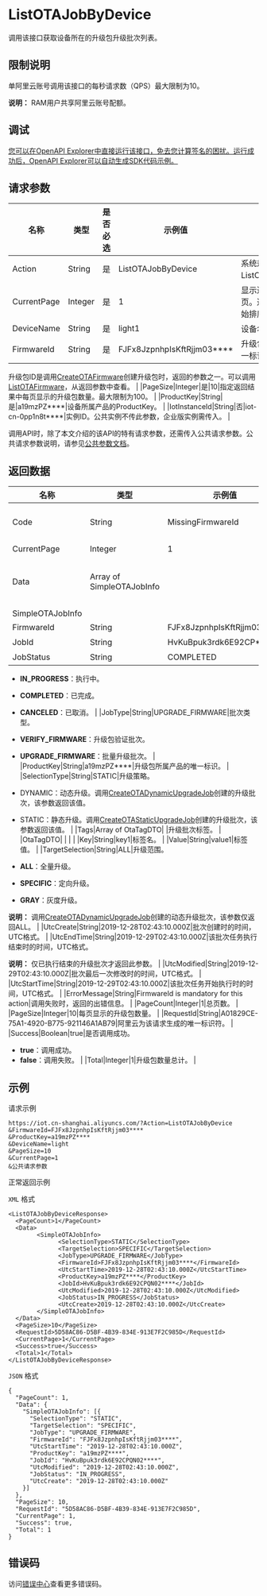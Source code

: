 # ListOTAJobByDevice

调用该接口获取设备所在的升级包升级批次列表。

## 限制说明

单阿里云账号调用该接口的每秒请求数（QPS）最大限制为10。

**说明：** RAM用户共享阿里云账号配额。

## 调试

[您可以在OpenAPI Explorer中直接运行该接口，免去您计算签名的困扰。运行成功后，OpenAPI Explorer可以自动生成SDK代码示例。](https://api.aliyun.com/#product=Iot&api=ListOTAJobByDevice&type=RPC&version=2018-01-20)

## 请求参数

|名称|类型|是否必选|示例值|描述|
|--|--|----|---|--|
|Action|String|是|ListOTAJobByDevice|系统规定参数。取值：ListOTAJobByDevice。 |
|CurrentPage|Integer|是|1|显示返回结果的第几页。返回结果页数从1开始排序。 |
|DeviceName|String|是|light1|设备名称。 |
|FirmwareId|String|是|FJFx8JzpnhpIsKftRjjm03\*\*\*\*|升级包ID。升级包的唯一标识符。

 升级包ID是调用[CreateOTAFirmware](~~147311~~)创建升级包时，返回的参数之一。可以调用[ListOTAFirmware](~~147450~~)，从返回参数中查看。 |
|PageSize|Integer|是|10|指定返回结果中每页显示的升级包数量。最大限制为100。 |
|ProductKey|String|是|a19mzPZ\*\*\*\*|设备所属产品的ProductKey。 |
|IotInstanceId|String|否|iot-cn-0pp1n8t\*\*\*\*|实例ID。公共实例不传此参数，企业版实例需传入。 |

调用API时，除了本文介绍的该API的特有请求参数，还需传入公共请求参数。公共请求参数说明，请参见[公共参数文档](~~30561~~)。

## 返回数据

|名称|类型|示例值|描述|
|--|--|---|--|
|Code|String|MissingFirmwareId|调用失败时，返回的错误码。更多信息，请参见[错误码](~~87387~~)。 |
|CurrentPage|Integer|1|当前页码。 |
|Data|Array of SimpleOTAJobInfo| |调用成功时，返回的升级批次信息。详情请参见以下**SimpleOTAJobInfo**。 |
|SimpleOTAJobInfo| | | |
|FirmwareId|String|FJFx8JzpnhpIsKftRjjm03\*\*\*\*|升级包ID。 |
|JobId|String|HvKuBpuk3rdk6E92CP\*\*\*\*|升级任务批次ID。 |
|JobStatus|String|COMPLETED|升级任务批次的状态。

 -   **IN\_PROGRESS**：执行中。
-   **COMPLETED**：已完成。
-   **CANCELED**：已取消。 |
|JobType|String|UPGRADE\_FIRMWARE|批次类型。

 -   **VERIFY\_FIRMWARE**：升级包验证批次。
-   **UPGRADE\_FIRMWARE**：批量升级批次。 |
|ProductKey|String|a19mzPZ\*\*\*\*|升级包所属产品的唯一标识。 |
|SelectionType|String|STATIC|升级策略。

 -   DYNAMIC：动态升级。调用[CreateOTADynamicUpgradeJob](~~147887~~)创建的升级批次，该参数返回该值。
-   STATIC：静态升级。调用[CreateOTAStaticUpgradeJob](~~147496~~)创建的升级批次，该参数返回该值。 |
|Tags|Array of OtaTagDTO| |升级批次标签。 |
|OtaTagDTO| | | |
|Key|String|key1|标签名。 |
|Value|String|value1|标签值。 |
|TargetSelection|String|ALL|升级范围。

 -   **ALL**：全量升级。
-   **SPECIFIC**：定向升级。
-   **GRAY**：灰度升级。

 **说明：** 调用[CreateOTADynamicUpgradeJob](~~147887~~)创建的动态升级批次，该参数仅返回ALL。 |
|UtcCreate|String|2019-12-28T02:43:10.000Z|批次创建时的时间，UTC格式。 |
|UtcEndTime|String|2019-12-29T02:43:10.000Z|该批次任务执行结束时的时间，UTC格式。

 **说明：** 仅已执行结束的升级批次才返回此参数。 |
|UtcModified|String|2019-12-29T02:43:10.000Z|批次最后一次修改时的时间，UTC格式。 |
|UtcStartTime|String|2019-12-29T02:43:10.000Z|该批次任务开始执行时的时间，UTC格式。 |
|ErrorMessage|String|FirmwareId is mandatory for this action|调用失败时，返回的出错信息。 |
|PageCount|Integer|1|总页数。 |
|PageSize|Integer|10|每页显示的升级包数量。 |
|RequestId|String|A01829CE-75A1-4920-B775-921146A1AB79|阿里云为该请求生成的唯一标识符。 |
|Success|Boolean|true|是否调用成功。

 -   **true**：调用成功。
-   **false**：调用失败。 |
|Total|Integer|1|升级包数量总计。 |

## 示例

请求示例

```
https://iot.cn-shanghai.aliyuncs.com/?Action=ListOTAJobByDevice
&FirmwareId=FJFx8JzpnhpIsKftRjjm03****
&ProductKey=a19mzPZ****
&DeviceName=light
&PageSize=10
&CurrentPage=1
&公共请求参数
```

正常返回示例

`XML` 格式

```
<ListOTAJobByDeviceResponse>
  <PageCount>1</PageCount>
  <Data>
        <SimpleOTAJobInfo>
              <SelectionType>STATIC</SelectionType>
              <TargetSelection>SPECIFIC</TargetSelection>
              <JobType>UPGRADE_FIRMWARE</JobType>
              <FirmwareId>FJFx8JzpnhpIsKftRjjm03****</FirmwareId>
              <UtcStartTime>2019-12-28T02:43:10.000Z</UtcStartTime>
              <ProductKey>a19mzPZ****</ProductKey>
              <JobId>HvKuBpuk3rdk6E92CPQN02****</JobId>
              <UtcModified>2019-12-28T02:43:10.000Z</UtcModified>
              <JobStatus>IN_PROGRESS</JobStatus>
              <UtcCreate>2019-12-28T02:43:10.000Z</UtcCreate>
        </SimpleOTAJobInfo>
  </Data>
  <PageSize>10</PageSize>
  <RequestId>5D58AC86-D5BF-4B39-834E-913E7F2C985D</RequestId>
  <CurrentPage>1</CurrentPage>
  <Success>true</Success>
  <Total>1</Total>
</ListOTAJobByDeviceResponse>
```

`JSON` 格式

```
{
  "PageCount": 1,
  "Data": {
    "SimpleOTAJobInfo": [{
      "SelectionType": "STATIC",
      "TargetSelection": "SPECIFIC",
      "JobType": "UPGRADE_FIRMWARE",
      "FirmwareId": "FJFx8JzpnhpIsKftRjjm03****",
      "UtcStartTime": "2019-12-28T02:43:10.000Z",
      "ProductKey": "a19mzPZ****",
      "JobId": "HvKuBpuk3rdk6E92CPQN02****",
      "UtcModified": "2019-12-28T02:43:10.000Z",
      "JobStatus": "IN_PROGRESS",
      "UtcCreate": "2019-12-28T02:43:10.000Z"
    }]
  },
  "PageSize": 10,
  "RequestId": "5D58AC86-D5BF-4B39-834E-913E7F2C985D",
  "CurrentPage": 1,
  "Success": true,
  "Total": 1
}
```

## 错误码

访问[错误中心](https://error-center.alibabacloud.com/status/product/Iot)查看更多错误码。

